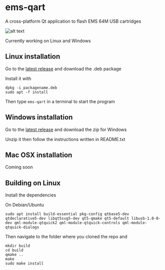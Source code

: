 # ems-qart
A cross-platform Qt application to flash EMS 64M USB cartridges

![alt text](https://i.imgur.com/UU4yUpi.png)

Currently working on Linux and Windows

## Linux installation
Go to the [latest release](https://github.com/rbino/ems-qart/releases/latest) and download the .deb package

Install it with
```
dpkg -i packagename.deb
sudo apt -f install
```
Then type `ems-qart` in a terminal to start the program

## Windows installation
Go to the [latest release](https://github.com/rbino/ems-qart/releases/latest) and download the zip for Windows

Unzip it then follow the instructions written in README.txt

## Mac OSX installation
Coming soon

## Building on Linux
Install the dependencies

On Debian/Ubuntu
```
sudo apt install build-essential pkg-config qtbase5-dev qtdeclarative5-dev libqt5svg5-dev qt5-qmake qt5-default libusb-1.0-0-dev qml-module-qtquick2 qml-module-qtquick-controls qml-module-qtquick-dialogs
```

Then navigate to the folder where you cloned the repo and
```
mkdir build
cd build
qmake ..
make
sudo make install
```
